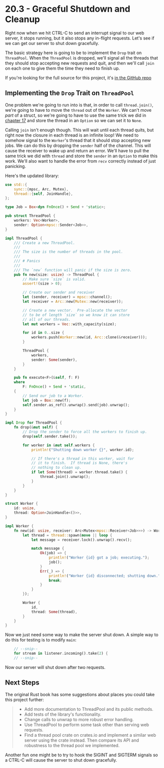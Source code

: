 # 20.3 - Graceful Shutdown and Cleanup

Right now when we hit CTRL-C to send an interrupt signal to our web server, it stops running, but it also stops any in-flight requests. Let's see if we can get our server to shut down gracefully.

The basic strategy here is going to be to implement the `Drop` trait on `ThreadPool`. When the `ThreadPool` is dropped, we'll signal all the threads that they should stop accepting new requests and quit, and then we'll call `join` on each one to give them the time they need to finish up.

If you're looking for the full source for this project, it's [in the GitHub repo](https://github.com/jwalton/rust-book-abridged/tree/master/examples/ch20-graceful-shutdown)

## Implementing the `Drop` Trait on `ThreadPool`

One problem we're going to run into is that, in order to call `thread.join()`, we're going to have to move the `thread` out of the `Worker`. We can't move _part_ of a struct, so we're going to have to use the same trick we did in [chapter 17][chap17] and store the thread in an `Option` so we can set it to `None`.

Calling `join` isn't enough though. This will wait until each thread quits, but right now the closure in each thread is an infinite loop! We need to somehow signal to the `Worker`'s thread that it should stop accepting new jobs. We can do this by dropping the `sender` half of the channel. This will cause the receiver to wake up and return an error. We'll have to pull the same trick we did with `thread` and store the `sender` in an `Option` to make this work. We'll also want to handle the error from `recv` correctly instead of just panicking.

Here's the updated library:

```rust title="src/lib.rs"
use std::{
    sync::{mpsc, Arc, Mutex},
    thread::{self, JoinHandle},
};

type Job = Box<dyn FnOnce() + Send + 'static>;

pub struct ThreadPool {
    workers: Vec<Worker>,
    sender: Option<mpsc::Sender<Job>>,
}

impl ThreadPool {
    /// Create a new ThreadPool.
    ///
    /// The size is the number of threads in the pool.
    ///
    /// # Panics
    ///
    /// The `new` function will panic if the size is zero.
    pub fn new(size: usize) -> ThreadPool {
        // Make sure `size` is valid.
        assert!(size > 0);

        // Create our sender and receiver
        let (sender, receiver) = mpsc::channel();
        let receiver = Arc::new(Mutex::new(receiver));

        // Create a new vector.  Pre-allocate the vector
        // to be of length `size` so we know it can store
        // all of our threads.
        let mut workers = Vec::with_capacity(size);

        for id in 0..size {
            workers.push(Worker::new(id, Arc::clone(&receiver)));
        }

        ThreadPool {
            workers,
            sender: Some(sender),
        }
    }

    pub fn execute<F>(&self, f: F)
    where
        F: FnOnce() + Send + 'static,
    {
        // Send our job to a Worker.
        let job = Box::new(f);
        self.sender.as_ref().unwrap().send(job).unwrap();
    }
}

impl Drop for ThreadPool {
    fn drop(&mut self) {
        // Drop the sender to force all the workers to finish up.
        drop(self.sender.take());

        for worker in &mut self.workers {
            println!("Shutting down worker {}", worker.id);

            // If there's a thread in this worker, wait for
            // it to finish.  If thread is None, there's
            // nothing to clean up.
            if let Some(thread) = worker.thread.take() {
                thread.join().unwrap();
            }
        }
    }
}

struct Worker {
    id: usize,
    thread: Option<JoinHandle<()>>,
}

impl Worker {
    fn new(id: usize, receiver: Arc<Mutex<mpsc::Receiver<Job>>>) -> Worker {
        let thread = thread::spawn(move || loop {
            let message = receiver.lock().unwrap().recv();

            match message {
                Ok(job) => {
                    println!("Worker {id} got a job; executing.");
                    job();
                }
                Err(_) => {
                    println!("Worker {id} disconnected; shutting down.");
                    break;
                }
            }
        });

        Worker {
            id,
            thread: Some(thread),
        }
    }
}
```

Now we just need some way to make the server shut down. A simple way to do this for testing is to modify `main`:

```rust title="src/main.rs"
    // --snip--
    for stream in listener.incoming().take(2) {
    // --snip--
```

Now our server will shut down after two requests.

## Next Steps

The original Rust book has some suggestions about places you could take this project further:

> - Add more documentation to ThreadPool and its public methods.
> - Add tests of the library's functionality.
> - Change calls to unwrap to more robust error handling.
> - Use ThreadPool to perform some task other than serving web requests.
> - Find a thread pool crate on crates.io and implement a similar web server using the crate instead. Then compare its API and robustness to the thread pool we implemented.

Another fun one might be to try to hook the SIGINT and SIGTERM signals so a CTRL-C will cause the server to shut down gracefully.

[chap17]: ../ch17-object-oriented-features.md "Chapter 17: Object Oriented Features of Rust"
